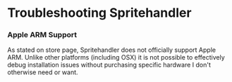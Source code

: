 # Troubleshooting Spritehandler
### Apple ARM Support
As stated on store page, Spritehandler does not officially support Apple ARM.
Unlike other platforms (including OSX) it is not possible to effectively debug installation issues without purchasing specific hardware I don't otherwise need or want.
